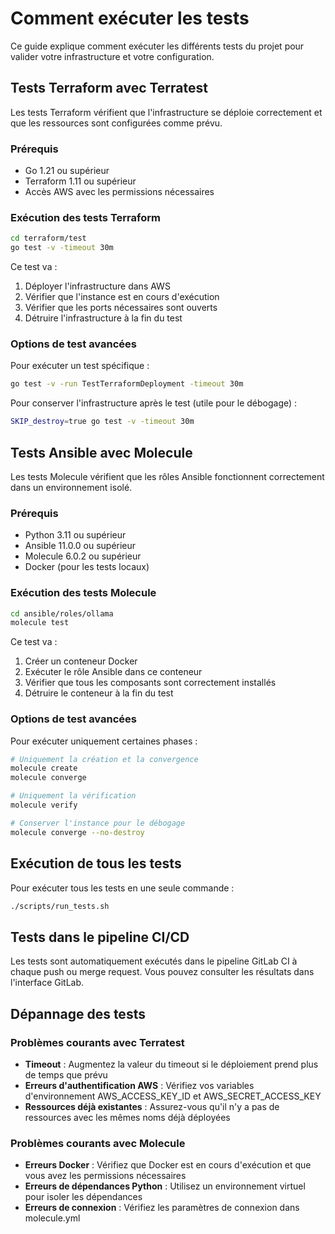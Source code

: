 # Comment exécuter les tests

Ce guide explique comment exécuter les différents tests du projet pour valider votre infrastructure et votre configuration.

## Tests Terraform avec Terratest

Les tests Terraform vérifient que l'infrastructure se déploie correctement et que les ressources sont configurées comme prévu.

### Prérequis

- Go 1.21 ou supérieur
- Terraform 1.11 ou supérieur
- Accès AWS avec les permissions nécessaires

### Exécution des tests Terraform

```bash
cd terraform/test
go test -v -timeout 30m
```

Ce test va :
1. Déployer l'infrastructure dans AWS
2. Vérifier que l'instance est en cours d'exécution
3. Vérifier que les ports nécessaires sont ouverts
4. Détruire l'infrastructure à la fin du test

### Options de test avancées

Pour exécuter un test spécifique :

```bash
go test -v -run TestTerraformDeployment -timeout 30m
```

Pour conserver l'infrastructure après le test (utile pour le débogage) :

```bash
SKIP_destroy=true go test -v -timeout 30m
```

## Tests Ansible avec Molecule

Les tests Molecule vérifient que les rôles Ansible fonctionnent correctement dans un environnement isolé.

### Prérequis

- Python 3.11 ou supérieur
- Ansible 11.0.0 ou supérieur
- Molecule 6.0.2 ou supérieur
- Docker (pour les tests locaux)

### Exécution des tests Molecule

```bash
cd ansible/roles/ollama
molecule test
```

Ce test va :
1. Créer un conteneur Docker
2. Exécuter le rôle Ansible dans ce conteneur
3. Vérifier que tous les composants sont correctement installés
4. Détruire le conteneur à la fin du test

### Options de test avancées

Pour exécuter uniquement certaines phases :

```bash
# Uniquement la création et la convergence
molecule create
molecule converge

# Uniquement la vérification
molecule verify

# Conserver l'instance pour le débogage
molecule converge --no-destroy
```

## Exécution de tous les tests

Pour exécuter tous les tests en une seule commande :

```bash
./scripts/run_tests.sh
```

## Tests dans le pipeline CI/CD

Les tests sont automatiquement exécutés dans le pipeline GitLab CI à chaque push ou merge request. Vous pouvez consulter les résultats dans l'interface GitLab.

## Dépannage des tests

### Problèmes courants avec Terratest

- **Timeout** : Augmentez la valeur du timeout si le déploiement prend plus de temps que prévu
- **Erreurs d'authentification AWS** : Vérifiez vos variables d'environnement AWS_ACCESS_KEY_ID et AWS_SECRET_ACCESS_KEY
- **Ressources déjà existantes** : Assurez-vous qu'il n'y a pas de ressources avec les mêmes noms déjà déployées

### Problèmes courants avec Molecule

- **Erreurs Docker** : Vérifiez que Docker est en cours d'exécution et que vous avez les permissions nécessaires
- **Erreurs de dépendances Python** : Utilisez un environnement virtuel pour isoler les dépendances
- **Erreurs de connexion** : Vérifiez les paramètres de connexion dans molecule.yml 